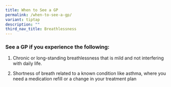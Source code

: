 ```yaml
---
title: When to See a GP
permalink: /when-to-see-a-gp/
variant: tiptap
description: ""
third_nav_title: Breathlessness
---
```

<h3>See a GP if you experience the following: </h3>
<p></p>
<ol data-tight="true" class="tight">
<li>
<p>Chronic or long-standing breathlessness that is mild and not interfering
with daily life.</p>
</li>
<li>
<p>Shortness of breath related to a known condition like asthma, where you
need a medication refill or a change in your treatment plan</p>
</li>
</ol>
<p></p>
<p></p>